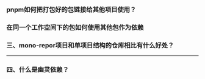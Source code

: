 ### pnpm如何把打包好的包链接给其他项目使用？

### 在同一个工作空间下的包如何使用其他包作为依赖

### 三、mono-repor项目和单项目结构的仓库相比有什么好处？

---

### 四、什么是幽灵依赖？